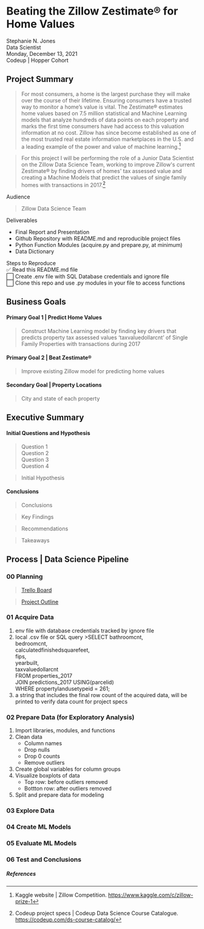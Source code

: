 # Beating the Zillow Zestimate® for Home Values
Stephanie N. Jones<br>
Data Scientist<br>
Monday, December 13, 2021<br>
Codeup | Hopper Cohort<br> 

## Project Summary
>For most consumers, a home is the largest purchase they will make over the course of their lifetime. Ensuring consumers have a trusted way to monitor a home’s value is vital. The Zestimate® estimates home values based on 7.5 million statistical and Machine Learning models that analyze hundreds of data points on each property and marks the first time consumers have had access to this valuation information at no cost. Zillow has since become established as one of the most trusted real estate information marketplaces in the U.S. and a leading example of the power and value of machine learning.[^2]

>For this project I will be performing the role of a Junior Data Scientist on the Zillow Data Science Team, working to improve Zillow's current Zestimate® by finding drivers of homes' tax assessed value and creating a Machine Models that predict the values of single family homes with transactions in 2017.[^3]

Audience
>Zillow Data Science Team

Deliverables<br>
- Final Report and Presentation<br>
- Github Repository with README.md and reproducible project files<br>
- Python Function Modules (acquire.py and prepare.py, at minimum)<br>
- Data Dictionary<br>

Steps to Reproduce<br>
:white_check_mark: Read this README.md file<br>
:white_large_square: Create .env file with SQL Database credentials and ignore file<br>
:white_large_square: Clone this repo and use .py modules in your file to access functions<br>

## Business Goals
#### Primary Goal 1 | Predict Home Values
>Construct Machine Learning model by finding key drivers that predicts property tax assessed values ‘taxvaluedollarcnt’ of Single Family Properties with transactions during 2017 
#### Primary Goal 2 | Beat Zestimate®
>Improve existing Zillow model for predicting home values 
#### Secondary Goal | Property Locations
>City and state of each property

## Executive Summary
#### Initial Questions and Hypothesis
> Question 1<br>
Question 2<br>
Question 3<br>
Question 4

>Initial Hypothesis

#### Conclusions
>Conclusions

>Key Findings

>Recommendations

>Takeaways

## Process | Data Science Pipeline
### 00 Planning
>[Trello Board](https://trello.com/b/a7550YvK/zillowregressionproject)

>[Project Outline](https://docs.google.com/document/d/1NHzrmd0hoA4AoQd8Ct4I3GhuBJHtTpCqZyr8Aw_e6wI/edit?usp=sharing)

### 01 Acquire Data
1. env file with database credentials tracked by ignore file
2. local .csv file or SQL query
        >SELECT bathroomcnt,<br>
                bedroomcnt,<br>
                calculatedfinishedsquarefeet,<br>
                fips,<br>
                yearbuilt,<br>
                taxvaluedollarcnt<br>
        FROM properties_2017<br>
        JOIN predictions_2017 USING(parcelid)<br>
        WHERE propertylandusetypeid = 261;<br>
3. a string that includes the final row count of the acquired data, will be printed to verify data count for project specs

### 02 Prepare Data (for Exploratory Analysis)
1. Import libraries, modules, and functions
2. Clean data
    - Column names
    - Drop nulls
    - Drop 0 counts
    - Remove outliers
3. Create global variables for column groups
4. Visualize boxplots of data
    - Top row: before outliers removed
    - Bottton row: after outliers removed
5. Split and prepare data for modeling

### 03 Explore Data

### 04 Create ML Models

### 05 Evaluate ML Models

### 06 Test and Conclusions

##### References
[^1]: Zillow website | About Zestimate®. https://www.zillow.com/z/zestimate/ 
[^2]: Kaggle website | Zillow Competition. https://www.kaggle.com/c/zillow-prize-1 
[^3]: Codeup project specs | Codeup Data Science Course Catalogue. https://codeup.com/ds-course-catalog/
